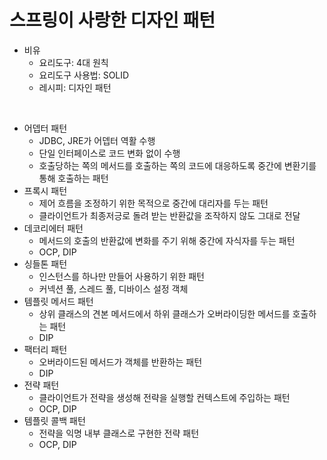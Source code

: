 # 스프링이 사랑한 디자인 패턴

- 비유
    - 요리도구: 4대 원칙
    - 요리도구 사용법: SOLID
    - 레시피: 디자인 패턴

<br />

- 어뎁터 패턴
    - JDBC, JRE가 어뎁터 역활  수행
    - 단일 인터페이스로 코드 변화 없이 수행
    - 호출당하는 쪽의 메서드를 호출하는 쪽의 코드에 대응하도록 중간에 변환기를 통해 호출하는 패턴
- 프록시 패턴
    - 제어 흐름을 조정하기 위한 목적으로 중간에 대리자를 두는 패턴
    - 클라이언트가 최종저긍로 돌려 받는 반환값을 조작하지 않도 그대로 전달
- 데코리에터 패턴
    - 메서드의 호출의 반환값에 변화를 주기 위해 중간에 자식자를 두는 패턴
    - OCP, DIP
- 싱들톤 패턴
    - 인스턴스를 하나만 만들어 사용하기 위한 패턴
    - 커넥션 풀, 스레드 풀, 디바이스 설정 객체
- 템플릿 메서드 패턴
    - 상위 클래스의 견본 메서드에서 하위 클래스가 오버라이딩한 메서드를 호출하는 패턴
    - DIP
- 팩터리 패턴
    - 오버라이드된 메서드가 객체를 반환하는 패턴
    - DIP
- 전략 패턴
    - 클라이언트가 전략을 생성해 전략을 실행할 컨텍스트에 주입하는 패턴
    - OCP, DIP
- 템플릿 콜백 패턴
    - 전략을 익명 내부 클래스로 구현한 전략 패턴
    - OCP, DIP